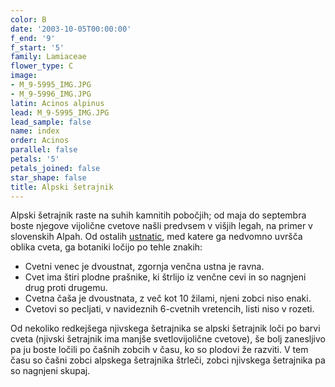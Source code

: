 ```yaml
---
color: B
date: '2003-10-05T00:00:00'
f_end: '9'
f_start: '5'
family: Lamiaceae
flower_type: C
image:
- M_9-5995_IMG.JPG
- M_9-5996_IMG.JPG
latin: Acinos alpinus
lead: M_9-5995_IMG.JPG
lead_sample: false
name: index
order: Acinos
parallel: false
petals: '5'
petals_joined: false
star_shape: false
title: Alpski šetrajnik
---
```

Alpski šetrajnik raste na suhih kamnitih pobočjih; od maja do septembra boste njegove vijolične cvetove našli predvsem v višjih legah, na primer v slovenskih Alpah. Od ostalih [ustnatic](../l_lamiaceae.htm), med katere ga nedvomno uvršča oblika cveta, ga botaniki ločijo po tehle znakih:

-   Cvetni venec je dvoustnat, zgornja venčna ustna je ravna.
-   Cvet ima štiri plodne prašnike, ki štrlijo iz venčne cevi in so nagnjeni drug proti drugemu.
-   Cvetna čaša je dvoustnata, z več kot 10 žilami, njeni zobci niso enaki.
-   Cvetovi so pecljati, v navideznih 6-cvetnih vretencih, listi niso v rozeti.

Od nekoliko redkejšega njivskega šetrajnika se alpski šetrajnik loči po barvi cveta (njivski šetrajnik ima manjše svetlovijolične cvetove), še bolj zanesljivo pa ju boste ločili po čašnih zobcih v času, ko so plodovi že razviti. V tem času so čašni zobci alpskega šetrajnika štrleči, zobci njivskega šetrajnika pa so nagnjeni skupaj.
